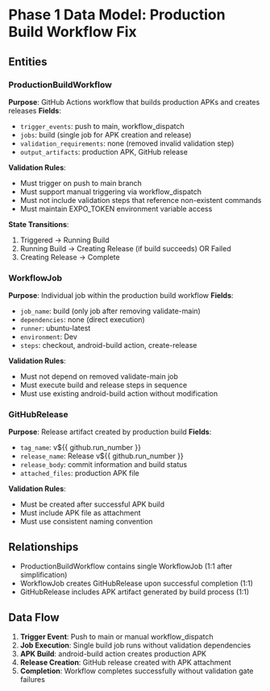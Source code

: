 # Phase 1 Data Model: Production Build Workflow Fix

## Entities

### ProductionBuildWorkflow

**Purpose**: GitHub Actions workflow that builds production APKs and creates releases
**Fields**:

- `trigger_events`: push to main, workflow_dispatch
- `jobs`: build (single job for APK creation and release)
- `validation_requirements`: none (removed invalid validation step)
- `output_artifacts`: production APK, GitHub release

**Validation Rules**:

- Must trigger on push to main branch
- Must support manual triggering via workflow_dispatch
- Must not include validation steps that reference non-existent commands
- Must maintain EXPO_TOKEN environment variable access

**State Transitions**:

1. Triggered → Running Build
2. Running Build → Creating Release (if build succeeds) OR Failed
3. Creating Release → Complete

### WorkflowJob

**Purpose**: Individual job within the production build workflow
**Fields**:

- `job_name`: build (only job after removing validate-main)
- `dependencies`: none (direct execution)
- `runner`: ubuntu-latest
- `environment`: Dev
- `steps`: checkout, android-build action, create-release

**Validation Rules**:

- Must not depend on removed validate-main job
- Must execute build and release steps in sequence
- Must use existing android-build action without modification

### GitHubRelease

**Purpose**: Release artifact created by production build
**Fields**:

- `tag_name`: v${{ github.run_number }}
- `release_name`: Release v${{ github.run_number }}
- `release_body`: commit information and build status
- `attached_files`: production APK file

**Validation Rules**:

- Must be created after successful APK build
- Must include APK file as attachment
- Must use consistent naming convention

## Relationships

- ProductionBuildWorkflow contains single WorkflowJob (1:1 after simplification)
- WorkflowJob creates GitHubRelease upon successful completion (1:1)
- GitHubRelease includes APK artifact generated by build process (1:1)

## Data Flow

1. **Trigger Event**: Push to main or manual workflow_dispatch
2. **Job Execution**: Single build job runs without validation dependencies
3. **APK Build**: android-build action creates production APK
4. **Release Creation**: GitHub release created with APK attachment
5. **Completion**: Workflow completes successfully without validation gate failures
